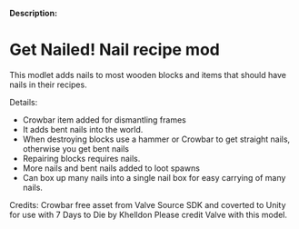 **Description:**
# Get Nailed! Nail recipe mod
This modlet adds nails to most wooden blocks and items that should have nails in their recipes.

Details:
- Crowbar item added for dismantling frames
- It adds bent nails into the world.
- When destroying blocks use a hammer or Crowbar to get straight nails, otherwise you get bent nails
- Repairing blocks requires nails.
- More nails and bent nails added to loot spawns
- Can box up many nails into a single nail box for easy carrying of many nails.

Credits:
Crowbar free asset from Valve Source SDK and coverted to Unity for use with 7 Days to Die by Khelldon
Please credit Valve with this model.
